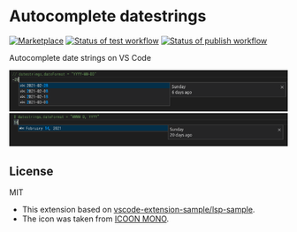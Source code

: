 Autocomplete datestrings
=====

[![Marketplace](https://vsmarketplacebadge.apphb.com/version/oshikiri.datestrings.svg)](https://marketplace.visualstudio.com/items?itemName=oshikiri.datestrings) [![Status of test workflow](https://github.com/oshikiri/vscode-datestrings/workflows/test/badge.svg)](https://github.com/oshikiri/vscode-datestrings/actions?query=workflow%3Atest) [![Status of publish workflow](https://github.com/oshikiri/vscode-datestrings/workflows/publish/badge.svg)](https://github.com/oshikiri/vscode-datestrings/actions?query=workflow%3Apublish)


Autocomplete date strings on VS Code

![Format1: YYYY-MM-DD](./doc/images/YYYY-MM-DD.png)
![Format2: MMMM D, YYYY](./doc/images/MMMM_D_YYYY.png)


## License

MIT

- This extension based on [vscode-extension-sample/lsp-sample](https://github.com/microsoft/vscode-extension-samples/tree/master/lsp-sample).
- The icon was taken from [ICOON MONO](https://icooon-mono.com/12572-%E3%82%AB%E3%83%AC%E3%83%B3%E3%83%80%E3%83%BC%E3%81%AE%E3%83%95%E3%83%AA%E3%83%BC%E3%82%A2%E3%82%A4%E3%82%B3%E3%83%B325/).

